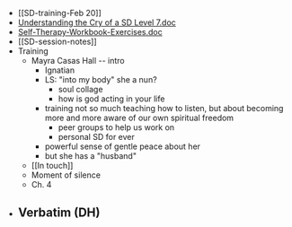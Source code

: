 - [[SD-training-Feb 20]]
- [Understanding the Cry of a SD Level 7.doc](../assets/Understanding_the_Cry_of_a_SD_Level_7_1740673197462_0.doc)
- [Self-Therapy-Workbook-Exercises.doc](../assets/Self-Therapy-Workbook-Exercises_1740673236452_0.doc)
- [[SD-session-notes]]
- Training
	- Mayra Casas Hall -- intro
		- Ignatian
		- LS: "into my body" she a nun?
			- soul collage
			- how is god acting in your life
		- training not so much teaching how to listen, but about becoming more and more aware of our own spiritual freedom
			- peer groups to help us work on
			- personal SD for ever
		- powerful sense of gentle peace about her
		- but she has a "husband"
	- [[In touch]]
	- Moment of silence
	- Ch. 4
- Verbatim (DH)
	-